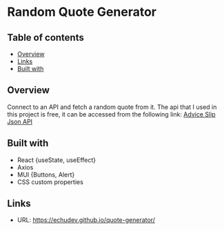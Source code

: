 # Random Quote Generator

## Table of contents

- [Overview](#overview) 
- [Links](#links)
- [Built with](#built-with)
  
## Overview

Connect to an API and fetch a random quote from it.
The api that I used in this project is free, it can be accessed from the following link:
[Advice Slip Json API](https://api.adviceslip.com/)

## Built with

- React {useState, useEffect}
- Axios
- MUI {Buttons, Alert}
- CSS custom properties

## Links

- URL: https://echudev.github.io/quote-generator/